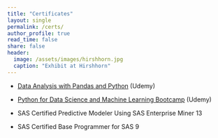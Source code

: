 ```yaml
---
title: "Certificates"
layout: single
permalink: /certs/
author_profile: true
read_time: false
share: false
header:
  image: /assets/images/hirshhorn.jpg
  caption: "Exhibit at Hirshhorn"
---
```



  - [Data Analysis with Pandas and Python](/assets/images/Python_Pandas_Cert.jpg) (Udemy)

  - [Python for Data Science and Machine Learning Bootcamp](/assets/images/Python_DS_Cert.jpg) (Udemy)

  - SAS Certified Predictive Modeler Using SAS Enterprise Miner 13

  - SAS Certified Base Programmer for SAS 9
